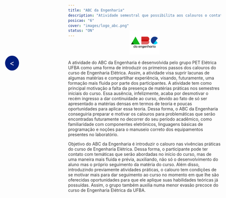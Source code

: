 ```yaml
---
title: "ABC da Engenharia"
description: "Atividade semestral que possibilita aos calouros o contato com a parte prática do curso de Engenharia Elétrica logo no primeiro semestre, com 4 projetos práticos voltados para as ênfases oferecidas no curso."
posicao: "6"
cover: "images/logo_abc.png"
status: "ON"
---
```

<!-- imagem da atividade-->
<div style="text-align: center; margin-top: -40px;"> <!-- Reduzindo a margem superior -->
  <img src="/atividades/ABC-da-Engenharia/images/logo_abc.png" alt="Imagem Centralizada" style="width: 20%; height: auto;">
</div>
<!--Botão para voltar para a página anterior-->
<a href="javascript:history.back()" style="position: fixed; center: 20px; left: 20px; background-color: #001D7E; color: white; padding: 10px 15px; border-radius: 50%; text-decoration: none; font-size: 24px; z-index: 1000;">&lt;</a>

<!--  o conterúdo começa a partir daqui -->
<p style="color: #333;">
  A atividade do ABC da Engenharia é desenvolvida pelo grupo PET Elétrica UFBA como uma forma
  de introduzir os primeiros passos dos calouros do curso de Engenharia Elétrica. Assim, a atividade
  visa suprir lacunas de algumas matérias e compartilhar experiência, visando, futuramente, uma
  formação mais fluida por parte dos participantes. A atividade tem como principal motivação a falta
  da presença de matérias práticas nos semestres iniciais do curso. Essa ausência, infelizmente, acaba
  por desmotivar o recém ingresso a dar continuidade ao curso, devido ao fato de só ser apresentado a
  matérias densas em termos de teoria e poucas oportunidades para aplicar essa teoria. Dessa forma,
  o ABC da Engenharia conseguiria preparar e motivar os calouros para problemáticas que serão
  encontradas futuramente no decorrer do seu período acadêmico, como familiaridade com
  componentes eletrônicos, linguagens básicas de programação e noções para o manuseio correto dos
  equipamentos presentes no laboratório.
</p>
<p style="color: #333;">
  Objetivo do ABC da Engenharia é introduzir o calouro nas vivências práticas do curso de Engenharia
  Elétrica. Dessa forma, o participante pode ter contato com temáticas que serão abordadas no início
  do curso, mas de uma maneira mais fluida e prévia, auxiliando, não só o desenvolvimento do aluno
  mas o próprio seguimento da matéria do curso. Além disso, introduzindo previamente atividades
  práticas, o calouro tem condições de se motivar mais para dar seguimento ao curso no momento em
  que lhe são oferecidas oportunidades para que ele aplique suas habilidades teóricas já possuídas.
  Assim, o grupo também auxilia numa menor evasão precoce do curso de Engenharia Elétrica da
  UFBA.
</p><br><br>